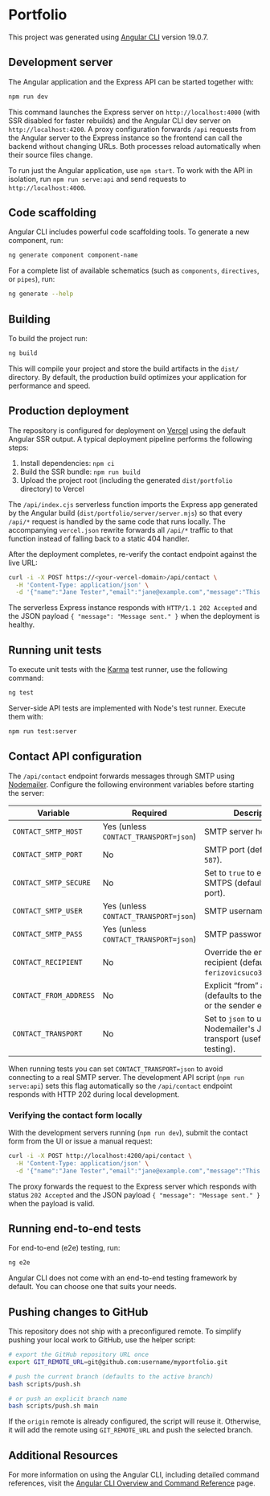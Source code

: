 # Portfolio

This project was generated using [Angular CLI](https://github.com/angular/angular-cli) version 19.0.7.

## Development server

The Angular application and the Express API can be started together with:

```bash
npm run dev
```

This command launches the Express server on `http://localhost:4000` (with SSR disabled for faster rebuilds) and the Angular CLI dev server on `http://localhost:4200`. A proxy configuration forwards `/api` requests from the Angular server to the Express instance so the frontend can call the backend without changing URLs. Both processes reload automatically when their source files change.

To run just the Angular application, use `npm start`. To work with the API in isolation, run `npm run serve:api` and send requests to `http://localhost:4000`.

## Code scaffolding

Angular CLI includes powerful code scaffolding tools. To generate a new component, run:

```bash
ng generate component component-name
```

For a complete list of available schematics (such as `components`, `directives`, or `pipes`), run:

```bash
ng generate --help
```

## Building

To build the project run:

```bash
ng build
```

This will compile your project and store the build artifacts in the `dist/` directory. By default, the production build optimizes your application for performance and speed.

## Production deployment

The repository is configured for deployment on [Vercel](https://vercel.com/) using the default Angular SSR output. A typical deployment pipeline performs the following steps:

1. Install dependencies: `npm ci`
2. Build the SSR bundle: `npm run build`
3. Upload the project root (including the generated `dist/portfolio` directory) to Vercel

The `/api/index.cjs` serverless function imports the Express app generated by the Angular build (`dist/portfolio/server/server.mjs`) so that every `/api/*` request is handled by the same code that runs locally. The accompanying `vercel.json` rewrite forwards all `/api/*` traffic to that function instead of falling back to a static 404 handler.

After the deployment completes, re-verify the contact endpoint against the live URL:

```bash
curl -i -X POST https://<your-vercel-domain>/api/contact \
  -H 'Content-Type: application/json' \
  -d '{"name":"Jane Tester","email":"jane@example.com","message":"This is a message long enough to be accepted."}'
```

The serverless Express instance responds with `HTTP/1.1 202 Accepted` and the JSON payload `{ "message": "Message sent." }` when the deployment is healthy.

## Running unit tests

To execute unit tests with the [Karma](https://karma-runner.github.io) test runner, use the following command:

```bash
ng test
```

Server-side API tests are implemented with Node's test runner. Execute them with:

```bash
npm run test:server
```

## Contact API configuration

The `/api/contact` endpoint forwards messages through SMTP using [Nodemailer](https://nodemailer.com/). Configure the following environment variables before starting the server:

| Variable | Required | Description |
| --- | --- | --- |
| `CONTACT_SMTP_HOST` | Yes (unless `CONTACT_TRANSPORT=json`) | SMTP server host name. |
| `CONTACT_SMTP_PORT` | No | SMTP port (defaults to `587`). |
| `CONTACT_SMTP_SECURE` | No | Set to `true` to enforce SMTPS (defaults based on port). |
| `CONTACT_SMTP_USER` | Yes (unless `CONTACT_TRANSPORT=json`) | SMTP username. |
| `CONTACT_SMTP_PASS` | Yes (unless `CONTACT_TRANSPORT=json`) | SMTP password. |
| `CONTACT_RECIPIENT` | No | Override the email recipient (defaults to `ferizovicsuco3@gmail.com`). |
| `CONTACT_FROM_ADDRESS` | No | Explicit “from” address (defaults to the SMTP user or the sender email). |
| `CONTACT_TRANSPORT` | No | Set to `json` to use Nodemailer's JSON transport (useful for local testing). |

When running tests you can set `CONTACT_TRANSPORT=json` to avoid connecting to a real SMTP server. The development API script (`npm run serve:api`) sets this flag automatically so the `/api/contact` endpoint responds with HTTP 202 during local development.

### Verifying the contact form locally

With the development servers running (`npm run dev`), submit the contact form from the UI or issue a manual request:

```bash
curl -i -X POST http://localhost:4200/api/contact \
  -H 'Content-Type: application/json' \
  -d '{"name":"Jane Tester","email":"jane@example.com","message":"This is a message long enough to be accepted."}'
```

The proxy forwards the request to the Express server which responds with status `202 Accepted` and the JSON payload `{ "message": "Message sent." }` when the payload is valid.

## Running end-to-end tests

For end-to-end (e2e) testing, run:

```bash
ng e2e
```

Angular CLI does not come with an end-to-end testing framework by default. You can choose one that suits your needs.

## Pushing changes to GitHub

This repository does not ship with a preconfigured remote. To simplify pushing your local work to GitHub, use the helper script:

```bash
# export the GitHub repository URL once
export GIT_REMOTE_URL=git@github.com:username/myportfolio.git

# push the current branch (defaults to the active branch)
bash scripts/push.sh

# or push an explicit branch name
bash scripts/push.sh main
```

If the `origin` remote is already configured, the script will reuse it. Otherwise, it will add the remote using `GIT_REMOTE_URL` and push the selected branch.

## Additional Resources

For more information on using the Angular CLI, including detailed command references, visit the [Angular CLI Overview and Command Reference](https://angular.dev/tools/cli) page.
